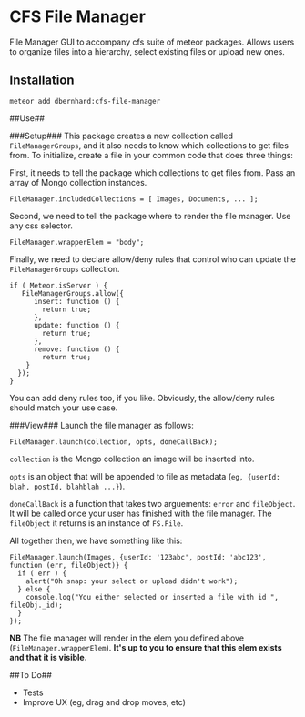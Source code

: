 # CFS File Manager #

File Manager GUI to accompany cfs suite of meteor packages. Allows users to organize files into a hierarchy, select existing files or upload new ones.

## Installation ##
`meteor add dbernhard:cfs-file-manager`

##Use##

###Setup###
This package creates a new collection called `FileManagerGroups`, and it also needs to know which collections to get files from. To initialize, create a file in your common code that does three things:

First, it needs to tell the package which collections to get files from. Pass an array of Mongo collection instances.

    FileManager.includedCollections = [ Images, Documents, ... ];

Second, we need to tell the package where to render the file manager. Use any css selector.

    FileManager.wrapperElem = "body";

Finally, we need to declare allow/deny rules that control who can update the `FileManagerGroups` collection.

    if ( Meteor.isServer ) {
       FileManagerGroups.allow({
          insert: function () {
            return true;
          },
          update: function () {
            return true;
          },
          remove: function () {
            return true;
        }
      });
    }

You can add deny rules too, if you like. Obviously, the allow/deny rules should match your use case.

###View###
Launch the file manager as follows:

`FileManager.launch(collection, opts, doneCallBack);`

`collection` is the Mongo collection an image will be inserted into.

`opts` is an object that will be appended to file as metadata (`eg, {userId: blah, postId, blahblah ...}`).

`doneCallBack` is a function that takes two arguements: `error` and `fileObject`. It will be called once your user has finished with the file manager. The `fileObject` it returns is an instance of `FS.File`.

All together then, we have something like this:

    FileManager.launch(Images, {userId: '123abc', postId: 'abc123', function (err, fileObject)} {
      if ( err ) {
        alert("Oh snap: your select or upload didn't work");
      } else {
        console.log("You either selected or inserted a file with id ", fileObj._id);
      }
    });

**NB** The file manager will render in the elem you defined above (`FileManager.wrapperElem`). **It's up to you to ensure that this elem exists and that it is visible.**

##To Do##
- Tests
- Improve UX (eg, drag and drop moves, etc)
